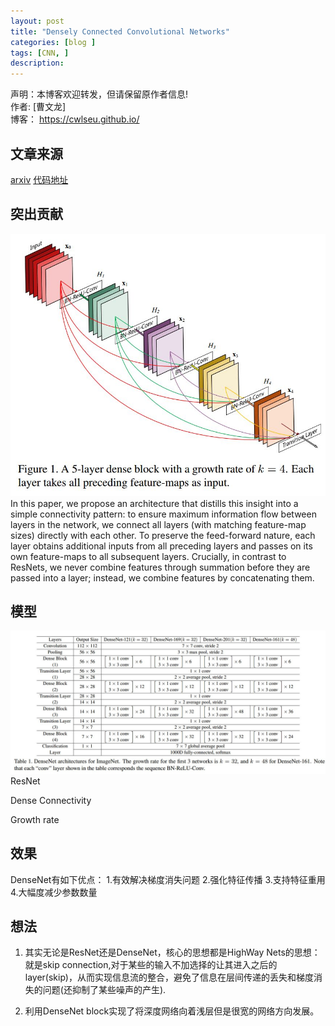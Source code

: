 ```yaml
---
layout: post
title: "Densely Connected Convolutional Networks"
categories: [blog ]
tags: [CNN, ]
description: 
---
```

声明：本博客欢迎转发，但请保留原作者信息!                            
作者: [曹文龙]                                                                 
博客： <https://cwlseu.github.io/>


## 文章来源

[arxiv](https://arxiv.org/abs/1608.06993)
[代码地址](https://github.com/liuzhuang13/DenseNet)

## 突出贡献

![一个关于DenseNet block的示意图](../images/cvpr2017/densenet/1.jpg)
In this paper, we propose an architecture that distills this insight into a simple connectivity pattern: to ensure maximum information flow between layers in the network, we connect all layers (with matching feature-map sizes) directly with each other. To preserve the feed-forward nature, each layer obtains additional inputs from all preceding layers and passes on its own feature-maps to all subsequent
layers. Crucially, in contrast to ResNets, we never combine features
through summation before they are passed into a layer; instead, we combine features by concatenating them.

## 模型


![DenseNet的组成结构](../images/cvpr2017/densenet/Table1.jpg)
ResNet

Dense Connectivity

Growth rate


## 效果
DenseNet有如下优点： 
1.有效解决梯度消失问题 
2.强化特征传播 
3.支持特征重用 
4.大幅度减少参数数量

## 想法

1. 其实无论是ResNet还是DenseNet，核心的思想都是HighWay Nets的思想： 
就是skip connection,对于某些的输入不加选择的让其进入之后的layer(skip)，从而实现信息流的整合，避免了信息在层间传递的丢失和梯度消失的问题(还抑制了某些噪声的产生).

2. 利用DenseNet block实现了将深度网络向着浅层但是很宽的网络方向发展。